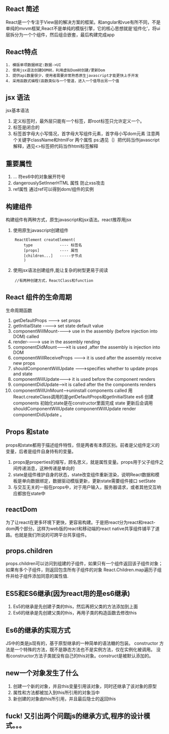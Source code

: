 ## React 简述
React是一个专注于View层的解决方案的框架。和angular和vue有所不同，不是单纯的mvvm框架,React不是单纯的模版引擎，它的核心思想就是‘组件化’，将ui层拆分为一个个组件，然后组合嵌套，最后构建完成app 
## React特点
    1. 模版单项数据绑定:数据->UI
    2. 使用jsx语法创建DOM树，利用虚拟Dom树创建/更新Dom
    3. 提供api数量很少，使用者需要非常熟悉原生javascript才能更快上手开发
    4. 采用函数式编程(函数类似与一个管道，进入一个值导出另一个值
## jsx 语法
jsx基本语法
1. 定义标签时，最外层只能有一个标签，即root标签只允许定义一个。
2. 标签是闭合的
3. 标签首字母大小写情况，首字母大写组件元素，首字母小写dom元素
注意两个关键字className和htmlFor 两个属性
ps:遇见｛｝把代码当作javascript解释，遇见<>标签把代码当作html标签解释
## 重要属性
   1. ... 符es6中的对象展开符号
   2. dangerouslySetInnerHTML 属性  防止xss攻击
   3. ref属性 通过ref可以得到dom/组件的实例

## 构建组件
构建组件有两种方式，原生javascript和jsx语法。react推荐用jsx
1. 使用原生javascript创建组件
```
    ReactElement createElement(
        type            ---- 标签名
        [props]         ---- 属性
        [children...]   -----子节点
        )
```
2. 使用jsx语法创建组件,能让复杂的树型更易于阅读
```
    //有两种创建方式，ReactClass和function    

```

## React 组件的生命周期
生命周期函数
   1. getDefaultProps ---> set props 
   2. getInitialState ----> set state default value
   3. componentWillMount----> use in the assembly (before injection into DOM) called 
   4. render----> use in the assembly  rending
   5. componentDidMount--->it is used ,after the assembly is injection into DOM 
   6. componentWillReceiveProps ---> it is used after the assembly receive new props
   7. shouldComponentWillUpdate --->specifies whether to update props and state
   8. componentWillUpdate---> it is used before the component renders 
   9. componentDidUpdate-->it is called after the the components renders
   10. componentWillUnMount-->uninstall components called
   用 React.createClass调用的是getDefaultProps和getInitialState
   es6 创建components 初始化state是在constructor里面完成
   state  更新后会调用shouldComponentWillUpdate componentWillUpdate render componentDidUpdate 。

## Props 和state
props和state都用于描述组件特性，但是两者有本质区别。前者是父组件定义的变量，后者是组件自身持有的变量。

1. props是properties的缩写，顾名思义，就是属性变量。props用于父子组件之间传递消息，这种传递是单向的
2. state是组件维护自身的状态，state改变组件重新渲染，说明React数据和模板是单向数据绑定，数据驱动模版更新，更新state需要组件接口 setState
3. 与交互无关的一般在props中，对于用户输入，服务器请求，或者其他交互响应都放在state中

## reactDom
为了让react在更多环境下更快，更容易构建。于是把react分为react和react-dom两个部分。这样为web版的react和移动端的react native共享组件铺平了道路。也就是我们所说的可跨平台共享组件。
## props.children
   props.children可以访问到组建的子组件，如果只有一个组件返回该子组件对象；如果有多个子组件，则返回包含所有子组件的对象
   React.Children.map遍历子组件并给子组件添加同意的属性值.

## ES5和ES6继承(因为react用的是es6继承)
   1. Es5的继承是先创建子类的this，然后再把父类的方法添加到上面 
   2. Es6的继承是先创建父类的this，再用子类的构造函数去修改this

## Es6的继承的实现方式
   JS中的类是js现有的，基于原型继承的一种简单的语法糖的包装。
   constructor 方法是一个特殊的方法，既不是静态方法也不是实例方法，仅在实例化被调用。
   没有constructor方法子类就没有自己的this对象。construct是被默认添加的。
## new一个对象发生了什么
1. 创建一个新的对象，并且this变量引用该对象，同时还继承了该对象的原型
2. 属性和方法都被加入到this所引用的对象当中
3. 新创建的对象由this所引用，并且最后隐士的返回this   

## fuck! 又引出两个问题js的继承方式,程序的设计模式。。。
















